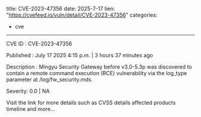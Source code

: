  
title: CVE-2023-47356
date: 2025-7-17
lien: "https://cvefeed.io/vuln/detail/CVE-2023-47356"
categories:
  - cve
---

CVE ID : CVE-2023-47356

Published :  July 17
2025
4:15 p.m. | 3 hours
37 minutes ago

Description : Mingyu Security Gateway before v3.0-5.3p was discovered to contain a remote command execution (RCE) vulnerability via the log_type parameter at /log/fw_security.mds.

Severity: 0.0 | NA

Visit the link for more details
such as CVSS details
affected products
timeline
and more...
